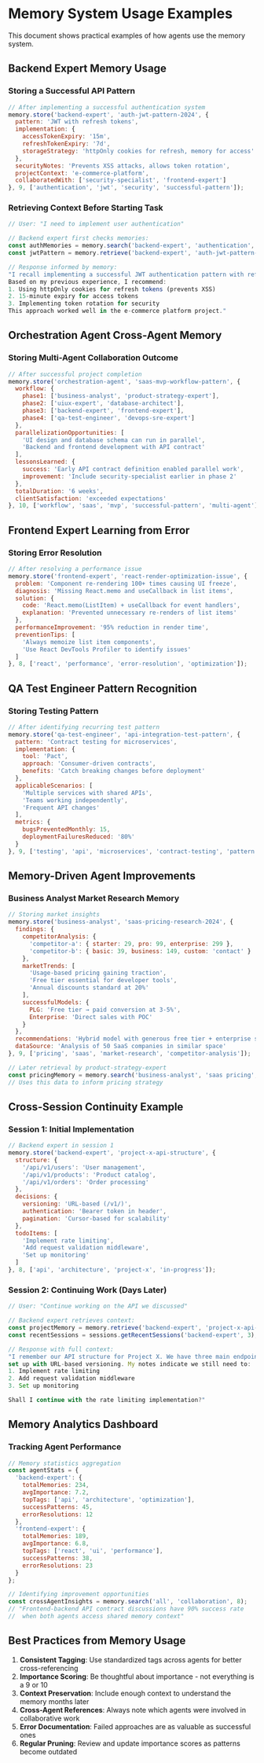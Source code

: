 # Memory System Usage Examples

This document shows practical examples of how agents use the memory system.

## Backend Expert Memory Usage

### Storing a Successful API Pattern

```javascript
// After implementing a successful authentication system
memory.store('backend-expert', 'auth-jwt-pattern-2024', {
  pattern: 'JWT with refresh tokens',
  implementation: {
    accessTokenExpiry: '15m',
    refreshTokenExpiry: '7d',
    storageStrategy: 'httpOnly cookies for refresh, memory for access'
  },
  securityNotes: 'Prevents XSS attacks, allows token rotation',
  projectContext: 'e-commerce-platform',
  collaboratedWith: ['security-specialist', 'frontend-expert']
}, 9, ['authentication', 'jwt', 'security', 'successful-pattern']);
```

### Retrieving Context Before Starting Task

```javascript
// User: "I need to implement user authentication"

// Backend expert first checks memories:
const authMemories = memory.search('backend-expert', 'authentication', 7);
const jwtPattern = memory.retrieve('backend-expert', 'auth-jwt-pattern-2024');

// Response informed by memory:
"I recall implementing a successful JWT authentication pattern with refresh tokens.
Based on my previous experience, I recommend:
1. Using httpOnly cookies for refresh tokens (prevents XSS)
2. 15-minute expiry for access tokens
3. Implementing token rotation for security
This approach worked well in the e-commerce platform project."
```

## Orchestration Agent Cross-Agent Memory

### Storing Multi-Agent Collaboration Outcome

```javascript
// After successful project completion
memory.store('orchestration-agent', 'saas-mvp-workflow-pattern', {
  workflow: {
    phase1: ['business-analyst', 'product-strategy-expert'],
    phase2: ['uiux-expert', 'database-architect'],
    phase3: ['backend-expert', 'frontend-expert'],
    phase4: ['qa-test-engineer', 'devops-sre-expert']
  },
  parallelizationOpportunities: [
    'UI design and database schema can run in parallel',
    'Backend and frontend development with API contract'
  ],
  lessonsLearned: {
    success: 'Early API contract definition enabled parallel work',
    improvement: 'Include security-specialist earlier in phase 2'
  },
  totalDuration: '6 weeks',
  clientSatisfaction: 'exceeded expectations'
}, 10, ['workflow', 'saas', 'mvp', 'successful-pattern', 'multi-agent']);
```

## Frontend Expert Learning from Error

### Storing Error Resolution

```javascript
// After resolving a performance issue
memory.store('frontend-expert', 'react-render-optimization-issue', {
  problem: 'Component re-rendering 100+ times causing UI freeze',
  diagnosis: 'Missing React.memo and useCallback in list items',
  solution: {
    code: 'React.memo(ListItem) + useCallback for event handlers',
    explanation: 'Prevented unnecessary re-renders of list items'
  },
  performanceImprovement: '95% reduction in render time',
  preventionTips: [
    'Always memoize list item components',
    'Use React DevTools Profiler to identify issues'
  ]
}, 8, ['react', 'performance', 'error-resolution', 'optimization']);
```

## QA Test Engineer Pattern Recognition

### Storing Testing Pattern

```javascript
// After identifying recurring test pattern
memory.store('qa-test-engineer', 'api-integration-test-pattern', {
  pattern: 'Contract testing for microservices',
  implementation: {
    tool: 'Pact',
    approach: 'Consumer-driven contracts',
    benefits: 'Catch breaking changes before deployment'
  },
  applicableScenarios: [
    'Multiple services with shared APIs',
    'Teams working independently',
    'Frequent API changes'
  ],
  metrics: {
    bugsPreventedMonthly: 15,
    deploymentFailuresReduced: '80%'
  }
}, 9, ['testing', 'api', 'microservices', 'contract-testing', 'pattern']);
```

## Memory-Driven Agent Improvements

### Business Analyst Market Research Memory

```javascript
// Storing market insights
memory.store('business-analyst', 'saas-pricing-research-2024', {
  findings: {
    competitorAnalysis: {
      'competitor-a': { starter: 29, pro: 99, enterprise: 299 },
      'competitor-b': { basic: 39, business: 149, custom: 'contact' }
    },
    marketTrends: [
      'Usage-based pricing gaining traction',
      'Free tier essential for developer tools',
      'Annual discounts standard at 20%'
    ],
    successfulModels: {
      PLG: 'Free tier → paid conversion at 3-5%',
      Enterprise: 'Direct sales with POC'
    }
  },
  recommendations: 'Hybrid model with generous free tier + enterprise sales',
  dataSource: 'Analysis of 50 SaaS companies in similar space'
}, 9, ['pricing', 'saas', 'market-research', 'competitor-analysis']);

// Later retrieval by product-strategy-expert
const pricingMemory = memory.search('business-analyst', 'saas pricing', 7);
// Uses this data to inform pricing strategy
```

## Cross-Session Continuity Example

### Session 1: Initial Implementation

```javascript
// Backend expert in session 1
memory.store('backend-expert', 'project-x-api-structure', {
  structure: {
    '/api/v1/users': 'User management',
    '/api/v1/products': 'Product catalog',
    '/api/v1/orders': 'Order processing'
  },
  decisions: {
    versioning: 'URL-based (/v1/)',
    authentication: 'Bearer token in header',
    pagination: 'Cursor-based for scalability'
  },
  todoItems: [
    'Implement rate limiting',
    'Add request validation middleware',
    'Set up monitoring'
  ]
}, 8, ['api', 'architecture', 'project-x', 'in-progress']);
```

### Session 2: Continuing Work (Days Later)

```javascript
// User: "Continue working on the API we discussed"

// Backend expert retrieves context:
const projectMemory = memory.retrieve('backend-expert', 'project-x-api-structure');
const recentSessions = sessions.getRecentSessions('backend-expert', 3);

// Response with full context:
"I remember our API structure for Project X. We have three main endpoints 
set up with URL-based versioning. My notes indicate we still need to:
1. Implement rate limiting
2. Add request validation middleware  
3. Set up monitoring

Shall I continue with the rate limiting implementation?"
```

## Memory Analytics Dashboard

### Tracking Agent Performance

```javascript
// Memory statistics aggregation
const agentStats = {
  'backend-expert': {
    totalMemories: 234,
    avgImportance: 7.2,
    topTags: ['api', 'architecture', 'optimization'],
    successPatterns: 45,
    errorResolutions: 12
  },
  'frontend-expert': {
    totalMemories: 189,
    avgImportance: 6.8,
    topTags: ['react', 'ui', 'performance'],
    successPatterns: 38,
    errorResolutions: 23
  }
};

// Identifying improvement opportunities
const crossAgentInsights = memory.search('all', 'collaboration', 8);
// "Frontend-backend API contract discussions have 90% success rate 
//  when both agents access shared memory context"
```

## Best Practices from Memory Usage

1. **Consistent Tagging**: Use standardized tags across agents for better cross-referencing
2. **Importance Scoring**: Be thoughtful about importance - not everything is a 9 or 10
3. **Context Preservation**: Include enough context to understand the memory months later
4. **Cross-Agent References**: Always note which agents were involved in collaborative work
5. **Error Documentation**: Failed approaches are as valuable as successful ones
6. **Regular Pruning**: Review and update importance scores as patterns become outdated